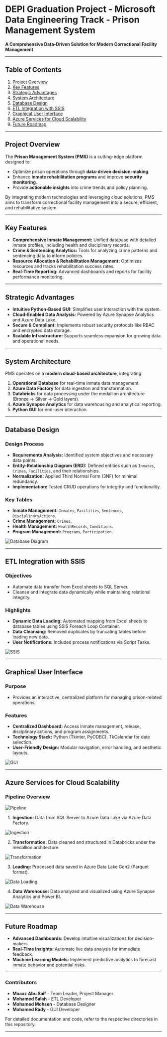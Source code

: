 # DEPI Graduation Project - Microsoft Data Engineering Track - Prison Management System

**A Comprehensive Data-Driven Solution for Modern Correctional Facility Management**

---

## Table of Contents  
1. [Project Overview](#project-overview)  
2. [Key Features](#key-features)  
3. [Strategic Advantages](#strategic-advantages)  
4. [System Architecture](#system-architecture)  
5. [Database Design](#database-design)  
6. [ETL Integration with SSIS](#etl-integration-with-ssis)  
7. [Graphical User Interface](#graphical-user-interface)  
8. [Azure Services for Cloud Scalability](#azure-services-for-cloud-scalability)  
9. [Future Roadmap](#future-roadmap)  

---

## Project Overview  
The **Prison Management System (PMS)** is a cutting-edge platform designed to:  
- Optimize prison operations through **data-driven decision-making**.  
- Enhance **inmate rehabilitation programs** and improve **security monitoring**.  
- Provide **actionable insights** into crime trends and policy planning.  

By integrating modern technologies and leveraging cloud solutions, PMS aims to transform correctional facility management into a secure, efficient, and rehabilitative system.  

---

## Key Features  
- **Comprehensive Inmate Management:** Unified database with detailed inmate profiles, including health and disciplinary records.  
- **Crime & Sentencing Analytics:** Tools for analyzing crime patterns and sentencing data to inform policies.  
- **Resource Allocation & Rehabilitation Management:** Optimizes resources and tracks rehabilitation success rates.  
- **Real-Time Reporting:** Advanced dashboards and reports for facility performance monitoring.  

---

## Strategic Advantages  
- **Intuitive Python-Based GUI:** Simplifies user interaction with the system.  
- **Cloud-Enabled Data Analysis:** Powered by Azure Synapse Analytics and Azure Data Lake.  
- **Secure & Compliant:** Implements robust security protocols like RBAC and encrypted data storage.  
- **Scalable Infrastructure:** Supports seamless expansion for growing data and operational needs.  

---

## System Architecture  
PMS operates on a **modern cloud-based architecture**, integrating:  
1. **Operational Database** for real-time inmate data management.  
2. **Azure Data Factory** for data ingestion and transformation.  
3. **Databricks** for data processing under the medallion architecture (Bronze → Silver → Gold layers).  
4. **Azure Synapse Analytics** for data warehousing and analytical reporting.  
5. **Python GUI** for end-user interaction.  

---

## Database Design  
### Design Process  
- **Requirements Analysis:** Identified system objectives and necessary data points.  
- **Entity-Relationship Diagram (ERD):** Defined entities such as `Inmates`, `Crimes`, `Facilities`, and their relationships.  
- **Normalization:** Applied Third Normal Form (3NF) for minimal redundancy.  
- **Implementation:** Tested CRUD operations for integrity and functionality.  

### Key Tables  
- **Inmate Management:** `Inmates`, `Facilities`, `Sentences`, `DisciplinaryActions`.  
- **Crime Management:** `Crimes`.  
- **Health Management:** `HealthRecords`, `Conditions`.  
- **Program Management:** `Programs`, `Participation`.

![Database Diagram](Images/DatabaseSchema.png)

---

## ETL Integration with SSIS  
### Objectives  
- Automate data transfer from Excel sheets to SQL Server.  
- Cleanse and integrate data dynamically while maintaining relational integrity.  

### Highlights  
- **Dynamic Data Loading:** Automated mapping from Excel sheets to database tables using SSIS Foreach Loop Container.  
- **Data Cleansing:** Removed duplicates by truncating tables before loading new data.  
- **User Notifications:** Included process notifications via Script Tasks.  

![SSIS](Images/SSISPackage.png)

---

## Graphical User Interface  
### Purpose  
- Provides an interactive, centralized platform for managing prison-related operations.  

### Features  
- **Centralized Dashboard:** Access inmate management, release, disciplinary actions, and program assignments.  
- **Technology Stack:** Python (Tkinter, PyODBC), TkCalendar for date selection.  
- **User-Friendly Design:** Modular navigation, error handling, and aesthetic layouts.  

![GUI](Images/GUI.png)

---

## Azure Services for Cloud Scalability  
### Pipeline Overview  

![Pipeline](Images/Pipeline.png)

1. **Ingestion:** Data from SQL Server to Azure Data Lake via Azure Data Factory.

![Ingestion](Images/ADF_Pipeline.png)

2. **Transformation:** Data cleaned and structured in Databricks under the medallion architecture.

![Transformation](Images/DataBricks_Notebooks.png)
 
3. **Loading:** Processed data saved in Azure Data Lake Gen2 (Parquet format).

![Data Loading](Images/DataLake_Gen2.jpg)

4. **Data Warehouse:** Data analyzed and visualized using Azure Synapse Analytics and Power BI.

![Data Warehouse](Images/Data_Warehouse_Schema.png)

---

## Future Roadmap  
- **Advanced Dashboards:** Develop intuitive visualizations for decision-makers.  
- **Real-Time Insights:** Automate live data analysis for immediate feedback.  
- **Machine Learning Models:** Implement predictive analytics to forecast inmate behavior and potential risks.  

---

### Contributors  
- **Moaaz Abu Saif** - Team Leader, Project Manager
- **Mohamed Salah** - ETL Developer  
- **Mohamed Mohsen** - Database Designer  
- **Mohamed Rady** - GUI Developer  

For detailed documentation and code, refer to the respective directories in this repository.  

---  
